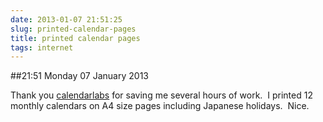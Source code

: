 ```yaml
---
date: 2013-01-07 21:51:25
slug: printed-calendar-pages
title: printed calendar pages
tags: internet
---
```


##21:51 Monday 07 January 2013

Thank you [calendarlabs](http://www.calendarlabs.com/) for saving me several hours of work.  I printed 12 monthly calendars on A4 size pages including Japanese holidays.  Nice.
